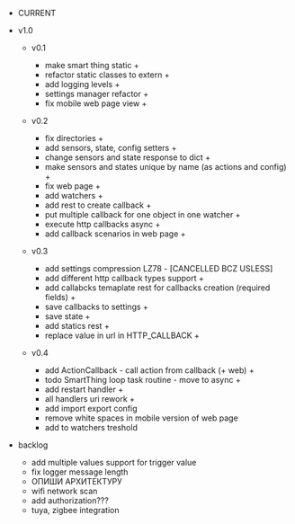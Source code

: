 - CURRENT

- v1.0
    - v0.1
        - make smart thing static +
        - refactor static classes to extern +
        - add logging levels +
        - settings manager refactor +
        - fix mobile web page view +

    - v0.2
        - fix directories +
        - add sensors, state, config setters +
        - change sensors and state response to dict +
        - make sensors and states unique by name (as actions and config) +
        - fix web page + 
        - add watchers +
        - add rest to create callback +
        - put multiple callback for one object in one watcher +
        - execute http callbacks async +
        - add callback scenarios in web page +
        
    - v0.3
        - add settings compression LZ78 - [CANCELLED BCZ USLESS]
        - add different http callback types support +
        - add callabcks temaplate rest for callbacks creation (required fields) +
        - save callbacks to settings +
        - save state +
        - add statics rest +
        - replace value in url in HTTP_CALLBACK +

    - v0.4
        - add ActionCallback - call action from callback (+ web) +
        - todo SmartThing loop task routine - move to async +
        - add restart handler +
        - all handlers uri rework +
        - add import export config
        - remove white spaces in mobile version of web page
        - add to watchers treshold

- backlog
    - add multiple values support for trigger value
    - fix logger message length
    - ОПИШИ АРХИТЕКТУРУ
    - wifi network scan
    - add authorization???
    - tuya, zigbee integration
